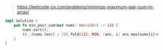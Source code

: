> https://leetcode-cn.com/problems/minimize-maximum-pair-sum-in-array/

``` rust
impl Solution {
    pub fn min_pair_sum(mut nums: Vec<i32>) -> i32 {
        nums.sort();
        (0..(nums.len() / 2)).fold(i32::MIN, |ans, i| ans.max(nums[i]+nums[nums.len() - i - 1]))
    }
}
```